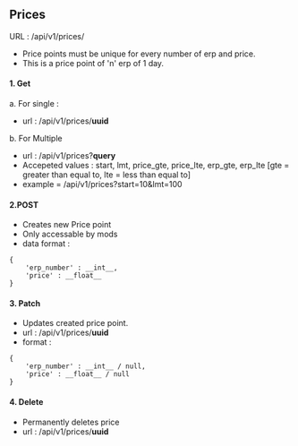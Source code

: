 ## Prices
URL : /api/v1/prices/ 

- Price points must be unique for every number of erp and price.
- This is a price point of  'n' erp of 1 day.

#### 1. Get 
a. For single : 
- url : /api/v1/prices/__uuid__

b. For Multiple
- url : /api/v1/prices?__query__
- Accepeted values : start, lmt, price_gte, price_lte, erp_gte, erp_lte
[gte = greater than equal to, lte = less than equal to]
- example = /api/v1/prices?start=10&lmt=100

#### 2.POST
- Creates new Price point
- Only accessable by mods
- data format :
```
{
    'erp_number' : __int__,
    'price' : __float__
}
```

#### 3. Patch
- Updates created price point.
- url : /api/v1/prices/__uuid__
- format : 
```
{
    'erp_number' : __int__ / null,
    'price' : __float__ / null
}
```

#### 4. Delete
- Permanently deletes price
- url : /api/v1/prices/__uuid__
